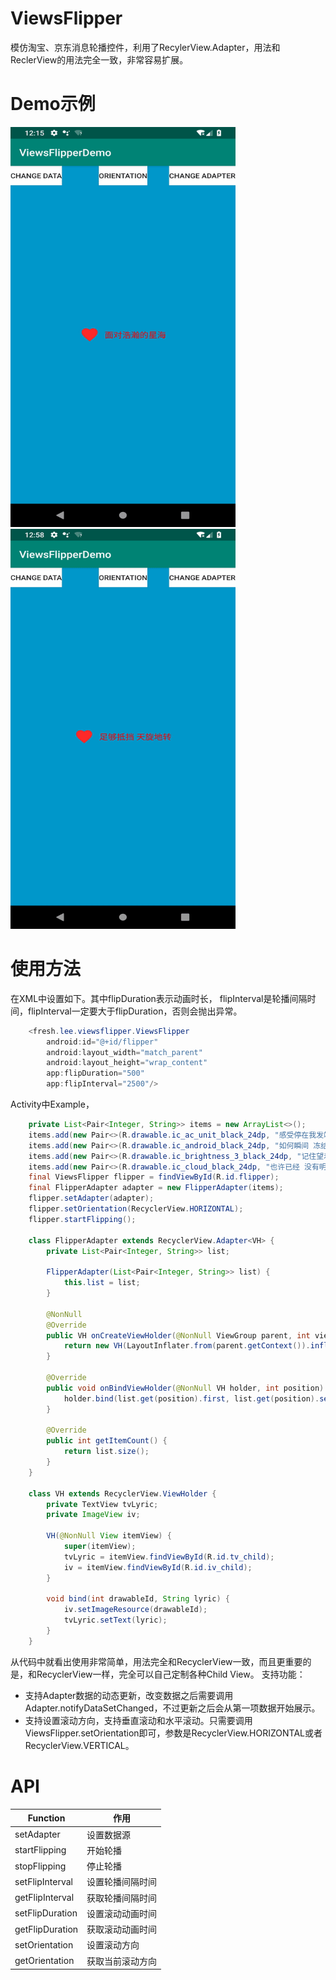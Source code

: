 # ViewsFlipper
模仿淘宝、京东消息轮播控件，利用了RecylerView.Adapter，用法和ReclerView的用法完全一致，非常容易扩展。

# Demo示例
<img width="360" height="640" src=https://github.com/Mr1ee/ViewsFlipper/blob/master/screenshots/screenshot1.gif/>
<img width="360" height="640" src=https://github.com/Mr1ee/ViewsFlipper/blob/master/screenshots/screenshot2.gif/>

# 使用方法
在XML中设置如下。其中flipDuration表示动画时长， flipInterval是轮播间隔时间，flipInterval一定要大于flipDuration，否则会抛出异常。

```java
    <fresh.lee.viewsflipper.ViewsFlipper
        android:id="@+id/flipper"
        android:layout_width="match_parent"
        android:layout_height="wrap_content"
        app:flipDuration="500"
        app:flipInterval="2500"/>
```

Activity中Example，
```java
    private List<Pair<Integer, String>> items = new ArrayList<>();
    items.add(new Pair<>(R.drawable.ic_ac_unit_black_24dp, "感受停在我发端的指尖"));
    items.add(new Pair<>(R.drawable.ic_android_black_24dp, "如何瞬间 冻结时间"));
    items.add(new Pair<>(R.drawable.ic_brightness_3_black_24dp, "记住望着我坚定的双眼"));
    items.add(new Pair<>(R.drawable.ic_cloud_black_24dp, "也许已经 没有明天"));
    final ViewsFlipper flipper = findViewById(R.id.flipper);
    final FlipperAdapter adapter = new FlipperAdapter(items);
    flipper.setAdapter(adapter);
    flipper.setOrientation(RecyclerView.HORIZONTAL);
    flipper.startFlipping();
    
    class FlipperAdapter extends RecyclerView.Adapter<VH> {
        private List<Pair<Integer, String>> list;

        FlipperAdapter(List<Pair<Integer, String>> list) {
            this.list = list;
        }

        @NonNull
        @Override
        public VH onCreateViewHolder(@NonNull ViewGroup parent, int viewType) {
            return new VH(LayoutInflater.from(parent.getContext()).inflate(R.layout.layout_flipper_child, parent, false));
        }

        @Override
        public void onBindViewHolder(@NonNull VH holder, int position) {
            holder.bind(list.get(position).first, list.get(position).second);
        }

        @Override
        public int getItemCount() {
            return list.size();
        }
    }

    class VH extends RecyclerView.ViewHolder {
        private TextView tvLyric;
        private ImageView iv;

        VH(@NonNull View itemView) {
            super(itemView);
            tvLyric = itemView.findViewById(R.id.tv_child);
            iv = itemView.findViewById(R.id.iv_child);
        }

        void bind(int drawableId, String lyric) {
            iv.setImageResource(drawableId);
            tvLyric.setText(lyric);
        }
    }
```
从代码中就看出使用非常简单，用法完全和RecyclerView一致，而且更重要的是，和RecyclerView一样，完全可以自己定制各种Child View。
支持功能：
* 支持Adapter数据的动态更新，改变数据之后需要调用Adapter.notifyDataSetChanged，不过更新之后会从第一项数据开始展示。
* 支持设置滚动方向，支持垂直滚动和水平滚动。只需要调用ViewsFlipper.setOrientation即可，参数是RecyclerView.HORIZONTAL或者RecyclerView.VERTICAL。

# API
Function | 作用  
-|-
setAdapter|设置数据源
startFlipping|开始轮播
stopFlipping|停止轮播
setFlipInterval|设置轮播间隔时间
getFlipInterval|获取轮播间隔时间
setFlipDuration|设置滚动动画时间
getFlipDuration|获取滚动动画时间
setOrientation|设置滚动方向
getOrientation|获取当前滚动方向
